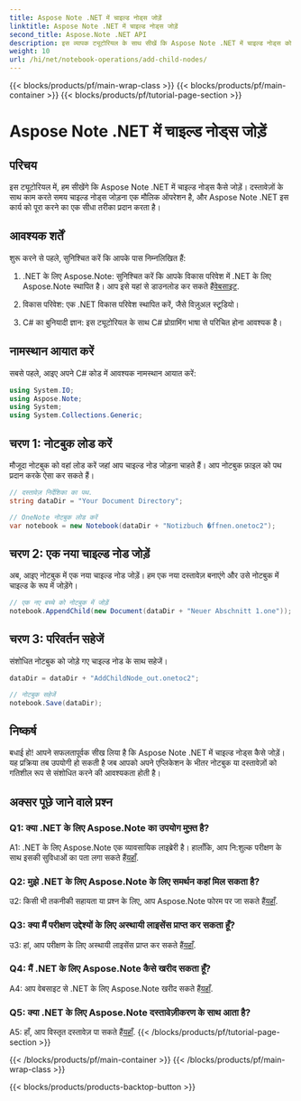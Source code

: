 ```yaml
---
title: Aspose Note .NET में चाइल्ड नोड्स जोड़ें
linktitle: Aspose Note .NET में चाइल्ड नोड्स जोड़ें
second_title: Aspose.Note .NET API
description: इस व्यापक ट्यूटोरियल के साथ सीखें कि Aspose Note .NET में चाइल्ड नोड्स को आसानी से कैसे जोड़ा जाए। अब अपने दस्तावेज़ हेरफेर कौशल को बढ़ावा दें।
weight: 10
url: /hi/net/notebook-operations/add-child-nodes/
---
```


{{< blocks/products/pf/main-wrap-class >}}
{{< blocks/products/pf/main-container >}}
{{< blocks/products/pf/tutorial-page-section >}}

# Aspose Note .NET में चाइल्ड नोड्स जोड़ें

## परिचय

इस ट्यूटोरियल में, हम सीखेंगे कि Aspose Note .NET में चाइल्ड नोड्स कैसे जोड़ें। दस्तावेज़ों के साथ काम करते समय चाइल्ड नोड्स जोड़ना एक मौलिक ऑपरेशन है, और Aspose Note .NET इस कार्य को पूरा करने का एक सीधा तरीका प्रदान करता है।

## आवश्यक शर्तें

शुरू करने से पहले, सुनिश्चित करें कि आपके पास निम्नलिखित हैं:

1.  .NET के लिए Aspose.Note: सुनिश्चित करें कि आपके विकास परिवेश में .NET के लिए Aspose.Note स्थापित है। आप इसे यहां से डाउनलोड कर सकते हैं[वेबसाइट](https://releases.aspose.com/note/net/).

2. विकास परिवेश: एक .NET विकास परिवेश स्थापित करें, जैसे विज़ुअल स्टूडियो।

3. C# का बुनियादी ज्ञान: इस ट्यूटोरियल के साथ C# प्रोग्रामिंग भाषा से परिचित होना आवश्यक है।

## नामस्थान आयात करें

सबसे पहले, आइए अपने C# कोड में आवश्यक नामस्थान आयात करें:

```csharp
using System.IO;
using Aspose.Note;
using System;
using System.Collections.Generic;
```

## चरण 1: नोटबुक लोड करें

मौजूदा नोटबुक को वहां लोड करें जहां आप चाइल्ड नोड जोड़ना चाहते हैं। आप नोटबुक फ़ाइल को पथ प्रदान करके ऐसा कर सकते हैं।

```csharp
// दस्तावेज़ निर्देशिका का पथ.
string dataDir = "Your Document Directory";

// OneNote नोटबुक लोड करें
var notebook = new Notebook(dataDir + "Notizbuch �ffnen.onetoc2");
```

## चरण 2: एक नया चाइल्ड नोड जोड़ें

अब, आइए नोटबुक में एक नया चाइल्ड नोड जोड़ें। हम एक नया दस्तावेज़ बनाएंगे और उसे नोटबुक में चाइल्ड के रूप में जोड़ेंगे।

```csharp
// एक नए बच्चे को नोटबुक में जोड़ें
notebook.AppendChild(new Document(dataDir + "Neuer Abschnitt 1.one"));
```

## चरण 3: परिवर्तन सहेजें

संशोधित नोटबुक को जोड़े गए चाइल्ड नोड के साथ सहेजें।

```csharp
dataDir = dataDir + "AddChildNode_out.onetoc2";

// नोटबुक सहेजें
notebook.Save(dataDir);
```

## निष्कर्ष

बधाई हो! आपने सफलतापूर्वक सीख लिया है कि Aspose Note .NET में चाइल्ड नोड्स कैसे जोड़ें। यह प्रक्रिया तब उपयोगी हो सकती है जब आपको अपने एप्लिकेशन के भीतर नोटबुक या दस्तावेज़ों को गतिशील रूप से संशोधित करने की आवश्यकता होती है।

## अक्सर पूछे जाने वाले प्रश्न

### Q1: क्या .NET के लिए Aspose.Note का उपयोग मुफ़्त है?

 A1: .NET के लिए Aspose.Note एक व्यावसायिक लाइब्रेरी है। हालाँकि, आप नि:शुल्क परीक्षण के साथ इसकी सुविधाओं का पता लगा सकते हैं[यहाँ](https://releases.aspose.com/).

### Q2: मुझे .NET के लिए Aspose.Note के लिए समर्थन कहां मिल सकता है?

 उ2: किसी भी तकनीकी सहायता या प्रश्न के लिए, आप Aspose.Note फोरम पर जा सकते हैं[यहाँ](https://forum.aspose.com/c/note/28).

### Q3: क्या मैं परीक्षण उद्देश्यों के लिए अस्थायी लाइसेंस प्राप्त कर सकता हूँ?

 उ3: हां, आप परीक्षण के लिए अस्थायी लाइसेंस प्राप्त कर सकते हैं[यहाँ](https://purchase.aspose.com/temporary-license/).

### Q4: मैं .NET के लिए Aspose.Note कैसे खरीद सकता हूँ?

 A4: आप वेबसाइट से .NET के लिए Aspose.Note खरीद सकते हैं[यहाँ](https://purchase.aspose.com/buy).

### Q5: क्या .NET के लिए Aspose.Note दस्तावेज़ीकरण के साथ आता है?

 A5: हाँ, आप विस्तृत दस्तावेज़ पा सकते हैं[यहाँ](https://reference.aspose.com/note/net/).
{{< /blocks/products/pf/tutorial-page-section >}}

{{< /blocks/products/pf/main-container >}}
{{< /blocks/products/pf/main-wrap-class >}}

{{< blocks/products/products-backtop-button >}}
